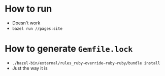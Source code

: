 # How to run
- Doesn't work
- `bazel run //pages:site`

# How to generate `Gemfile.lock`
- `./bazel-bin/external/rules_ruby~override~ruby~ruby/bundle install`
- Just the way it is
